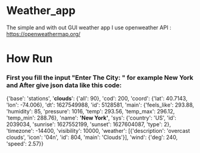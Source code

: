 # Weather_app
The simple and with out GUI weather app
I use openweather API : https://openweathermap.org/ 
# How Run
### First you fill the input "Enter The City: " for example **New York** and After give json data like this code: 
{'base': 'stations',
 '**clouds**': {'all': 90},
 'cod': 200,
 'coord': {'lat': 40.7143, 'lon': -74.006},
 'dt': 1627549988,
 'id': 5128581,
 'main': {'feels_like': 293.88,
          'humidity': 85,
          'pressure': 1016,
          'temp': 293.56,
          'temp_max': 296.12,
          'temp_min': 288.76},
 'name': **'New York'**,
 'sys': {'country': 'US',
         'id': 2039034,
         'sunrise': 1627552199,
         'sunset': 1627604087,
         'type': 2},
 'timezone': -14400,
 'visibility': 10000,
 'weather': [{'description': 'overcast clouds',
              'icon': '04n',
              'id': 804,
              'main': 'Clouds'}],
 'wind': {'deg': 240, 'speed': 2.57}}

